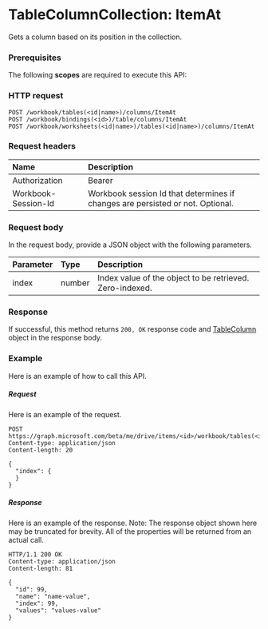# TableColumnCollection: ItemAt

Gets a column based on its position in the collection.
### Prerequisites
The following **scopes** are required to execute this API: 
### HTTP request
<!-- { "blockType": "ignored" } -->
```http
POST /workbook/tables(<id|name>)/columns/ItemAt
POST /workbook/bindings(<id>)/table/columns/ItemAt
POST /workbook/worksheets(<id|name>)/tables(<id|name>)/columns/ItemAt

```
### Request headers
| Name       | Description|
|:---------------|:----------|
| Authorization  | Bearer <code>|
| Workbook-Session-Id  | Workbook session Id that determines if changes are persisted or not. Optional.|

### Request body
In the request body, provide a JSON object with the following parameters.

| Parameter	   | Type	|Description|
|:---------------|:--------|:----------|
|index|number|Index value of the object to be retrieved. Zero-indexed.|

### Response
If successful, this method returns `200, OK` response code and [TableColumn](../resources/tablecolumn.md) object in the response body.

### Example
Here is an example of how to call this API.
##### Request
Here is an example of the request.
<!-- {
  "blockType": "request",
  "name": "tablecolumncollection_itemat"
}-->
```http
POST https://graph.microsoft.com/beta/me/drive/items/<id>/workbook/tables(<id|name>)/columns/ItemAt
Content-type: application/json
Content-length: 20

{
  "index": {
  }
}
```

##### Response
Here is an example of the response. Note: The response object shown here may be truncated for brevity. All of the properties will be returned from an actual call.
<!-- {
  "blockType": "response",
  "truncated": true,
  "@odata.type": "microsoft.graph.tablecolumn"
} -->
```http
HTTP/1.1 200 OK
Content-type: application/json
Content-length: 81

{
  "id": 99,
  "name": "name-value",
  "index": 99,
  "values": "values-value"
}
```

<!-- uuid: 8fcb5dbc-d5aa-4681-8e31-b001d5168d79
2015-10-25 14:57:30 UTC -->
<!-- {
  "type": "#page.annotation",
  "description": "TableColumnCollection: ItemAt",
  "keywords": "",
  "section": "documentation",
  "tocPath": ""
}-->